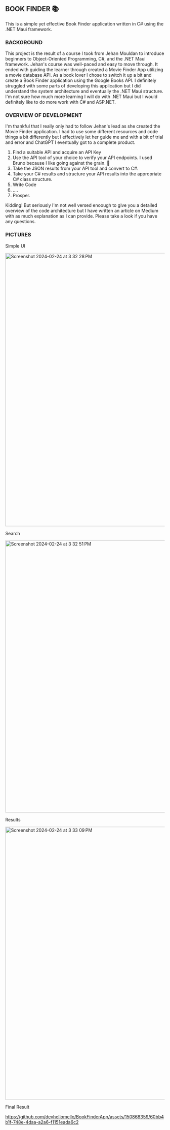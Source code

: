 ## BOOK FINDER 📚
This is a simple yet effective Book Finder application written in C# using the .NET Maui framework. 

### BACKGROUND
This project is the result of a course I took from Jehan Mouldan to introduce beginners to Object-Oriented Programming, C#, and the .NET Maui framework. 
Jehan's course was well-paced and easy to move through. It ended with guiding the learner through created a Movie Finder App utilizing a movie database API. 
As a book lover I chose to switch it up a bit and create a Book Finder application using the Google Books API. 
I definitely struggled with some parts of developing this application but I did understand the system architecture and eventually the .NET Maui structure.
I'm not sure how much more learning I will do with .NET Maui but I would definitely like to do more work with C# and ASP.NET. 

### OVERVIEW OF DEVELOPMENT
I'm thankful that I really only had to follow Jehan's lead as she created the Movie Finder application. I had to use some different resources and code things a bit differently but I effectively let her guide me and with a bit of trial and error and ChatGPT I eventually got to a complete product. 

  1. Find a suitable API and acquire an API Key
  2. Use the API tool of your choice to verify your API endpoints. I used Bruno because I like going against the grain. 🤣
  3. Take the JSON results from your API tool and convert to C#.
  4. Take your C# results and structure your API results into the appropriate C# class structure.
  5. Write Code
  6. ....
  7. Prosper.

Kidding! But seriously I'm not well versed enoough to give you a detailed overview of the code architecture but I have written an article on Medium with as much explanation as I can provide. Please take a look if you have any questions. 

### PICTURES

Simple UI

<img width="860" alt="Screenshot 2024-02-24 at 3 32 28 PM" src="https://github.com/devhellomello/BookFinderApp/assets/150868359/da12608f-e26d-40dc-990e-3bfd10127f5c">

Search

<img width="856" alt="Screenshot 2024-02-24 at 3 32 51 PM" src="https://github.com/devhellomello/BookFinderApp/assets/150868359/ac8f740a-a833-4de2-95aa-3059bde50a0c">

Results

<img width="859" alt="Screenshot 2024-02-24 at 3 33 09 PM" src="https://github.com/devhellomello/BookFinderApp/assets/150868359/347e934f-2ad5-4af6-8850-e3abe8dc36c8">

Final Result 

https://github.com/devhellomello/BookFinderApp/assets/150868359/60bb4b1f-748e-4daa-a2a6-f1151eada6c2

